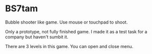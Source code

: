 # BS7tam
Bubble shooter like game.
Use mouse or touchpad to shoot.

Only a prototype, not fully finished game.
I made it as a test task for a company but haven't sumbit it.

There are 3 levels in this game. You can open and close menu. 
